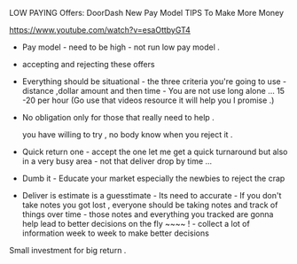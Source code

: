 

LOW PAYING Offers: DoorDash New Pay Model TIPS To Make More Money

https://www.youtube.com/watch?v=esaOttbyGT4  

-  Pay model  - need to be high -  not run low pay model .
-  accepting and rejecting these offers 
- Everything should be situational - the three criteria you're going to use - distance ,dollar amount and then time - You are not use long alone ...   15 -20 per hour   (Go use that videos resource it will help you I promise .)

- No obligation only for those that really need to help .

  you have willing to try , no body know when you reject it . 

- Quick return one -  accept the one let me get a quick turnaround but also in a very busy area - not that deliver drop by time ...


- Dumb it - Educate your market especially the newbies to reject the crap 

- Deliver is estimate is a guesstimate - Its need to accurate -    If you don't take notes you got lost ,  everyone should be taking notes and track of things over time  -   those notes and everything you tracked are gonna help lead to better decisions on the fly ~~~~ !  - collect a lot of information week to week to make better decisions 


Small investment for big return .

